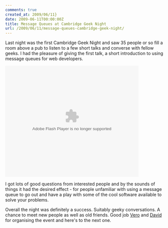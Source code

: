 ```yaml
---
comments: true
created_at: 2009/06/11}
date: 2009-06-11T00:00:00Z
title: Message Queues at Cambridge Geek Night
url: /2009/06/11/message-queues-cambridge-geek-night/
---
```


Last night was the first Cambridge Geek Night and saw 35 people or so fill a room above a pub to listen to a few short talks and converse with fellow geeks. I had the pleasure of giving the first talk, a short introduction to using message queues for web developers.

<object style="margin:0px" width="425" height="355">
<param name="movie" value="http://static.slidesharecdn.com/swf/ssplayer2.swf?doc=messagequeues-090611064000-phpapp01&stripped_title=message-queues-for-web-applications" /><param name="allowFullScreen" value="true"/><param name="allowScriptAccess" value="always"/><embed src="http://static.slidesharecdn.com/swf/ssplayer2.swf?doc=messagequeues-090611064000-phpapp01&stripped_title=message-queues-for-web-applications" type="application/x-shockwave-flash" allowscriptaccess="always" allowfullscreen="true" width="425" height="355"></embed></object>

I got lots of good questions from interested people and by the sounds of things it had the desired effect - for people unfamiliar with using a message queue to go out and have a play with some of the cool software available to solve your problems.

Overall the night was definitely a success. Suitably geeky conversations. A chance to meet new people as well as old friends. Good job [Vero](http://www.thatcanadiangirl.co.uk/) and [David](http://blog.fatbusinessman.com/) for organising the event and here's to the next one.
